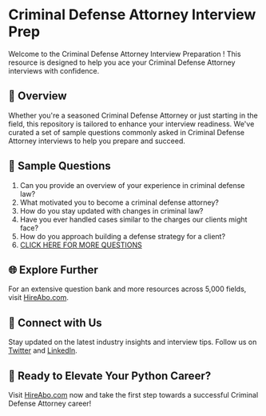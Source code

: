 # Criminal Defense Attorney Interview Prep

Welcome to the Criminal Defense Attorney Interview Preparation ! This resource is designed to help you ace your Criminal Defense Attorney interviews with confidence.

## 🚀 Overview

Whether you're a seasoned Criminal Defense Attorney or just starting in the field, this repository is tailored to enhance your interview readiness. We've curated a set of sample questions commonly asked in Criminal Defense Attorney interviews to help you prepare and succeed.

## 📝 Sample Questions

1. Can you provide an overview of your experience in criminal defense law?
2. What motivated you to become a criminal defense attorney?
3. How do you stay updated with changes in criminal law?
4. Have you ever handled cases similar to the charges our clients might face?
5. How do you approach building a defense strategy for a client?
6. [CLICK HERE FOR MORE QUESTIONS](https://hireabo.com/job/9_0_14/Criminal%20Defense%20Attorney)

## 🌐 Explore Further

For an extensive question bank and more resources across 5,000 fields, visit [HireAbo.com](https://www.hireabo.com).

## 📱 Connect with Us

Stay updated on the latest industry insights and interview tips. Follow us on [Twitter](https://twitter.com/hireabo) and [LinkedIn](https://www.linkedin.com/in/hire-abo-3609972a8/).

## 🚀 Ready to Elevate Your Python Career?

Visit [HireAbo.com](https://www.hireabo.com) now and take the first step towards a successful Criminal Defense Attorney career!